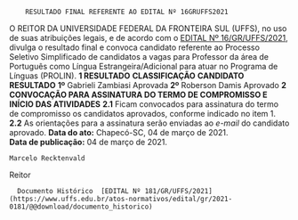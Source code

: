         RESULTADO FINAL REFERENTE AO EDITAL Nº 16GRUFFS2021  

 O REITOR DA UNIVERSIDADE FEDERAL DA FRONTEIRA SUL (UFFS), no uso de suas atribuições legais, e de acordo com o [EDITAL Nº 16/GR/UFFS/2021](https://www.uffs.edu.br/atos-normativos/edital/gr/2021-0016), divulga o resultado final e convoca candidato referente ao Processo Seletivo Simplificado de candidatos a vagas para Professor da área de Português como Língua Estrangeira/Adicional para atuar no Programa de Línguas (PROLIN).     **1 RESULTADO**      **CLASSIFICAÇÃO**     **CANDIDATO**      **RESULTADO**       **1º**     Gabrieli Zambiasi   Aprovada      **2º**     Roberson Damis   Aprovado        **2 CONVOCAÇÃO PARA ASSINATURA DO TERMO DE COMPROMISSO E INÍCIO DAS ATIVIDADES**   **2.1**  Ficam convocados para assinatura do termo de compromisso os candidatos aprovados, conforme indicado no item 1.  **2.2**  As orientações para a assinatura serão enviadas ao *e-mail*  do candidato aprovado.        **Data do ato:** Chapecó-SC, 04 de março de 2021.   
 **Data de publicação:**  04 de março de 2021. 

    Marcelo Recktenvald   
 Reitor 

      Documento Histórico  [EDITAL Nº 181/GR/UFFS/2021](https://www.uffs.edu.br/atos-normativos/edital/gr/2021-0181/@@download/documento_historico)     
      